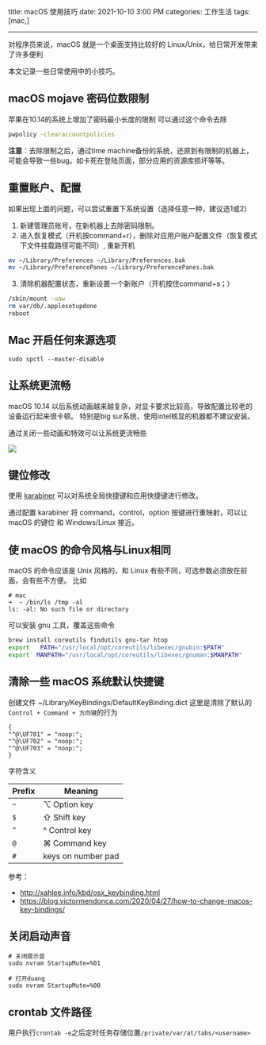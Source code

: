 title: macOS 使用技巧
date: 2021-10-10 3:00 PM
categories: 工作生活
tags: [mac,]

----

对程序员来说，macOS 就是一个桌面支持比较好的 Linux/Unix，给日常开发带来了许多便利

本文记录一些日常使用中的小技巧。
<!--more-->
## macOS mojave 密码位数限制
苹果在10.14的系统上增加了密码最小长度的限制
可以通过这个命令去除

```bash
pwpolicy -clearaccountpolicies 
```

**注意**：去除限制之后，通过time machine备份的系统，还原到有限制的机器上，可能会导致一些bug。如卡死在登陆页面，部分应用的资源库损坏等等。

## 重置账户、配置
如果出现上面的问题，可以尝试重置下系统设置（选择任意一种，建议选1或2）

1. 新建管理员账号，在新机器上去除密码限制。
2. 进入恢复模式（开机按command+r），删除对应用户账户配置文件（恢复模式下文件挂载路径可能不同）, 重新开机
```bash
mv ~/Library/Preferences ~/Library/Preferences.bak
mv ~/Library/PreferencePanes ~/Library/PreferencePanes.bak
```

3. 清除机器配置状态，重新设置一个新账户（开机按住command+s；）
```bash
/sbin/mount -uaw
rm var/db/.applesetupdone
reboot
```

## Mac 开启任何来源选项
```
sudo spctl --master-disable
```


## 让系统更流畅
macOS 10.14 以后系统动画越来越复杂，对显卡要求比较高，导致配置比较老的设备运行起来很卡顿。
特别是big sur系统，使用intel核显的机器都不建议安装。

通过关闭一些动画和特效可以让系统更流畅些

![](http://image.runjf.com/mweb/2021-10-10-16338756772783.jpg)

## 键位修改
使用 [karabiner](https://karabiner-elements.pqrs.org/) 可以对系统全局快捷键和应用快捷键进行修改。

通过配置 karabiner 将 command，control，option 按键进行重映射，可以让 macOS 的键位 和 Windows/Linux 接近。


## 使 macOS 的命令风格与Linux相同
macOS 的命令应该是 Unix 风格的，和 Linux 有些不同，可选参数必须放在前面，会有些不方便。
比如
```shell
# mac
➜  ~ /bin/ls /tmp -al
ls: -al: No such file or directory
```

可以安装 gnu 工具，覆盖这些命令
```bash
brew install coreutils findutils gnu-tar htop
export   PATH="/usr/local/opt/coreutils/libexec/gnubin:$PATH"
export  MANPATH="/usr/local/opt/coreutils/libexec/gnuman:$MANPATH"
```

## 清除一些 macOS 系统默认快捷键

创建文件 ~/Library/KeyBindings/DefaultKeyBinding.dict
这里是清除了默认的 `Control + Command + 方向键`的行为
```
{
"^@\UF701" = "noop:";
"^@\UF702" = "noop:";
"^@\UF703" = "noop:";
}
```

字符含义

| Prefix | Meaning |
| --- | --- |
| `~` | ⌥ Option key |
| `$` | ⇧ Shift key |
| `^` | ^ Control key |
| `@` | ⌘ Command key |
| `#` | keys on number pad |

参考：
- http://xahlee.info/kbd/osx_keybinding.html
- https://blog.victormendonca.com/2020/04/27/how-to-change-macos-key-bindings/

## 关闭启动声音
```
# 关闭提示音
sudo nvram StartupMute=%01

# 打开duang
sudo nvram StartupMute=%00
```

## crontab 文件路径
用户执行`crontab -e`之后定时任务存储位置`/private/var/at/tabs/<username>`